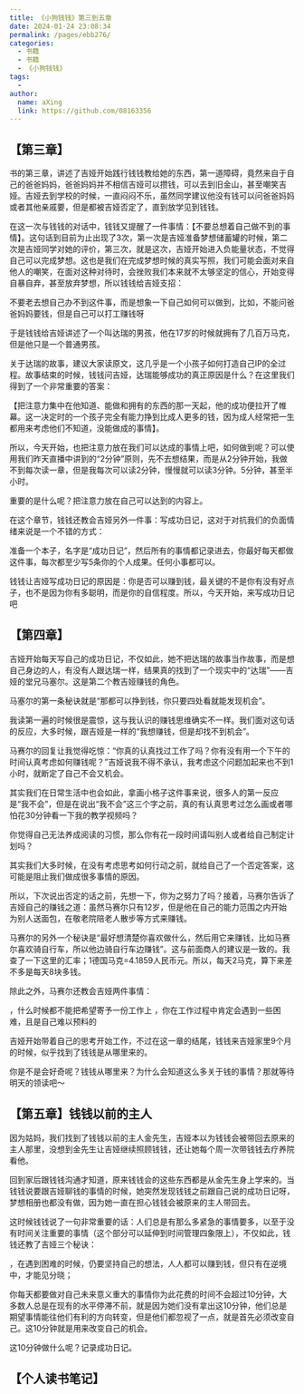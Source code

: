 ```yaml
---
title: 《小狗钱钱》第三到五章
date: 2024-01-24 23:08:34
permalink: /pages/ebb276/
categories:
  - 书籍
  - 书籍
  - 《小狗钱钱》
tags:
  - 
author: 
  name: aXing
  link: https://github.com/08163356
---
```



## 【第三章】

书的第三章，讲述了吉娅开始践行钱钱教给她的东西，第一道障碍，竟然来自于自己的爸爸妈妈，爸爸妈妈并不相信吉娅可以攒钱，可以去到旧金山，甚至嘲笑吉娅。吉娅去到学校的时候，一直闷闷不乐，虽然同学建议他没有钱可以问爸爸妈妈或者其他亲戚要，但是都被吉娅否定了，直到放学见到钱钱。

在这一次与钱钱的对话中，钱钱又提醒了一件事情：【不要总想着自己做不到的事情】。这句话到目前为止出现了3次，第一次是吉娅准备梦想储蓄罐的时候，第二次是吉娅同学对她的评价，第三次，就是这次，吉娅开始进入负能量状态，不觉得自己可以完成梦想。这也是我们在完成梦想时候的真实写照，我们可能会面对来自他人的嘲笑，在面对这种对待时，会挫败我们本来就不太够坚定的信心，开始变得自暴自弃，甚至放弃梦想，所以钱钱给吉娅支招：

不要老去想自己办不到这件事，而是想象一下自己如何可以做到，比如，不能问爸爸妈妈要钱，但是自己可以打工赚钱呀

于是钱钱给吉娅讲述了一个叫达瑞的男孩，他在17岁的时候就拥有了几百万马克，但是他只是一个普通男孩。

关于达瑞的故事，建议大家读原文，这几乎是一个小孩子如何打造自己IP的全过程。故事结束的时候，钱钱问吉娅，达瑞能够成功的真正原因是什么？在这里我们得到了一个非常重要的答案：

【把注意力集中在他知道、能做和拥有的东西的那一天起，他的成功便拉开了帷幕。这一决定时的一个孩子完全有能力挣到比成人更多的钱，因为成人经常把一生都用来考虑他们不知道，没能做成的事情】。
<!-- more -->

所以，今天开始，也把注意力放在我们可以达成的事情上吧，如何做到呢？可以使用我们昨天直播中讲到的“2分钟”原则，先不去想结果，而是从2分钟开始，我做不到每次读一章，但是我每次可以读2分钟，慢慢就可以读3分钟。5分钟，甚至半小时。

重要的是什么呢？把注意力放在自己可以达到的内容上。

在这个章节，钱钱还教会吉娅另外一件事：写成功日记，这对于对抗我们的负面情绪来说是一个不错的方式：

准备一个本子，名字是“成功日记”，然后所有的事情都记录进去，你最好每天都做这件事，每次都至少写5条你的个人成果。任何小事都可以。

钱钱让吉娅写成功日记的原因是：你是否可以赚到钱，最关键的不是你有没有好点子，也不是因为你有多聪明，而是你的自信程度。所以，今天开始，来写成功日记吧

## 【第四章】

吉娅开始每天写自己的成功日记，不仅如此，她不把达瑞的故事当作故事，而是想自己身边的人，有没有人跟达瑞一样，结果真的找到了一个现实中的“达瑞”——吉娅的堂兄马塞尔。这是第二个教吉娅赚钱的角色。

马塞尔的第一条秘诀就是“那都可以挣到钱，你只要四处看就能发现机会”。

我读第一遍的时候很是震惊，这与我认识的赚钱思维确实不一样。我们面对这句话的反应，大多时候，跟吉娅是一样的“我想赚钱，但是却找不到机会”。

马赛尔的回复让我觉得吃惊：“你真的认真找过工作了吗？你有没有用一个下午的时间认真考虑如何赚钱呢？”吉娅说我不得不承认，我考虑这个问题加起来也不到1小时，就断定了自己不会又机会。

其实我们在日常生活中也会如此，拿画小格子这件事来说，很多人的第一反应是“我不会”，但是在说出“我不会”这三个字之前，真的有认真思考过怎么画或者哪怕花30分钟看一下我的教学视频吗？

你觉得自己无法养成阅读的习惯，那么你有花一段时间请叫别人或者给自己制定计划吗？

其实我们大多时候，在没有考虑思考如何行动之前，就给自己了一个否定答案，这可能是阻止我们做成很多事情的原因。

所以，下次说出否定的话之前，先想一下，你为之努力了吗？接着，马赛尔告诉了吉娅自己的赚钱之道：虽然马赛尔只有12岁，但是他在自己的能力范围之内开始为别人送面包，在敬老院陪老人散步等方式来赚钱。

马赛尔的另外一个秘诀是“最好想清楚你喜欢做什么，然后用它来赚钱，比如马赛尔喜欢骑自行车，所以他边骑自行车边赚钱”。这与前面商人的建议是一致的。我查了一下这里的汇率；1德国马克=4.1859人民币元。所以，每天2马克，算下来差不多是每天8块多钱。

除此之外，马赛尔还教会吉娅两件事情：

️，什么时候都不能把希望寄予一份工作上
️，你在工作过程中肯定会遇到一些困难，且是自己难以预料的

吉娅开始带着自己的思考开始工作，不过在这一章的结尾，钱钱来吉娅家里9个月的时候，似乎找到了钱钱是从哪里来的。

你是不是会好奇呢？钱钱从哪里来？为什么会知道这么多关于钱的事情？那就等待明天的领读吧～

## 【第五章】钱钱以前的主人

因为姑妈，我们找到了钱钱以前的主人金先生，吉娅本以为钱钱会被带回去原来的主人那里，没想到金先生让吉娅继续照顾钱钱，还让她每个周一次带钱钱去疗养院看他。

回到家后跟钱钱沟通才知道，原来钱钱会的这些东西都是从金先生身上学来的。当钱钱说要跟吉娅聊钱的事情的时候，她突然发现钱钱之前跟自己说的成功日记呀，梦想相册也都没有做，因为她一直在担心钱钱会被原来的主人带回去。

这时候钱钱说了一句非常重要的话：人们总是有那么多紧急的事情要多，以至于没有时间关注重要的事情（这个部分可以延伸到时间管理四象限上），不仅如此，钱钱还教了吉娅三个秘诀：

️，在遇到困难的时候，仍要坚持自己的想法，人人都可以赚到钱，但只有在逆境中，才能见分晓；

你每天都要做对自己未来意义重大的事情你为此花费的时间不会超过10分钟，大多数人总是在现有的水平停滞不前，就是因为她们没有拿出这10分钟，他们总是期望事情能往他们有利的方向转变，但是他们都忽视了一点，就是首先必须改变自己。这10分钟就是用来改变自己的机会。

这10分钟做什么呢？记录成功日记。

## 【个人读书笔记】

